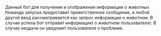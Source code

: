 Данный бот для получения и отображения информации о животных Команда запуска предоставит приветственное сообщение, а любой другой ввод рассматривается как запрос информации о животном.
В случае успеха бот отправит информацию о животном пользователю. В случае неудачи он уведомит пользователя о проблеме.
